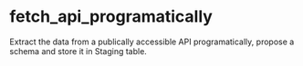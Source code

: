 # fetch_api_programatically
Extract the data from a publically accessible API programatically, propose a schema and store it in Staging table.
